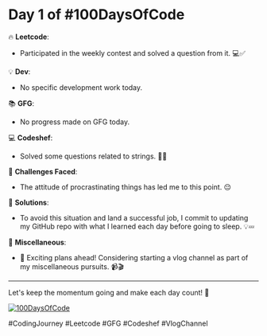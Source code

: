 # Day 1 of #100DaysOfCode

🔥 **Leetcode**:
- Participated in the weekly contest and solved a question from it. 💻✅

💡 **Dev**:
- No specific development work today.

📚 **GFG**:
- No progress made on GFG today.

💻 **Codeshef**:
- Solved some questions related to strings. 🧵✨

🚀 **Challenges Faced**:
- The attitude of procrastinating things has led me to this point. 😔

💪 **Solutions**:
- To avoid this situation and land a successful job, I commit to updating my GitHub repo with what I learned each day before going to sleep. 💡💤

🌟 **Miscellaneous**:
- 🎥 Exciting plans ahead! Considering starting a vlog channel as part of my miscellaneous pursuits. 📹🎬

<hr>

Let's keep the momentum going and make each day count! 💪

[![100DaysOfCode](https://img.shields.io/badge/100DaysOfCode-Day%201-blue)](https://github.com/yourusername/100DaysOfCode)

#CodingJourney #Leetcode #GFG #Codeshef #VlogChannel
